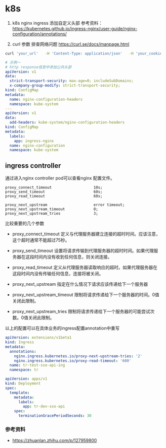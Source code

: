 # k8s

1. k8s nginx ingress 添加自定义头部
参考资料：https://kubernetes.github.io/ingress-nginx/user-guide/nginx-configuration/annotations/


2. curl 参数 排查网络问题
https://curl.se/docs/manpage.html

```sh
curl 'your_url'   -H 'Content-Type: application/json'   -H 'your_cookie'  -o /dev/null -w '%{size_header}\n'
```


```yaml
# 示例一
# http response信息中添加公共头部
apiVersion: v1
data:
  strict-transport-security: max-age=0; includeSubDomains;
  x-company-group-modify: strict-transport-security;
kind: ConfigMap
metadata:
  name: nginx-configuration-headers
  namespace: kube-system
---
apiVersion: v1
data:
  add-headers: kube-system/nginx-configuration-headers
kind: ConfigMap
metadata:
  labels:
    app: ingress-nginx
  name: nginx-configuration
  namespace: kube-system
```


## ingress controller

通过进入nginx controller pod可以查看nginx 配置文件。

```nginx
proxy_connect_timeout                   10s;
proxy_send_timeout                      60s;
proxy_read_timeout                      60s;

proxy_next_upstream                     error timeout;
proxy_next_upstream_timeout             0;
proxy_next_upstream_tries               3;
```

比较重要的几个参数
- proxy_connect_timeout 定义与代理服务器建立连接的超时时间。应该注意，这个超时通常不能超过75秒。
- proxy_send_timeout 设置将请求传输到代理服务器的超时时间。如果代理服务器在这段时间内没有收到任何信息，则关闭连接。
- proxy_read_timeout 定义从代理服务器读取响应的超时。如果代理服务器在这段时间内没有传输任何信息，连接将被关闭。

- proxy_next_upstream 指定在什么情况下请求应该传递给下一个服务器
- proxy_next_upstream_timeout 限制将请求传递给下一个服务器的时间。0值关闭此限制。
- proxy_next_upstream_tries 限制将请求传递给下一个服务器的可能尝试次数。0值关闭此限制。

以上的配置可以在具体业务的ingress配置annotation中重写

```yml
apiVersion: extensions/v1beta1
kind: Ingress
metadata:
  annotations:
    nginx.ingress.kubernetes.io/proxy-next-upstream-tries: '2'
    nginx.ingress.kubernetes.io/proxy-read-timeout: '600'
  name: tr-test-sso-api-ing
  namespace: tr
```


```yml
apiVersion: apps/v1
kind: Deployment
spec:
  template:
    metadata:
      labels:
        app: tr-dev-sso-api
    spec:
      terminationGracePeriodSeconds: 30
```

### 参考资料

- https://zhuanlan.zhihu.com/p/127959800